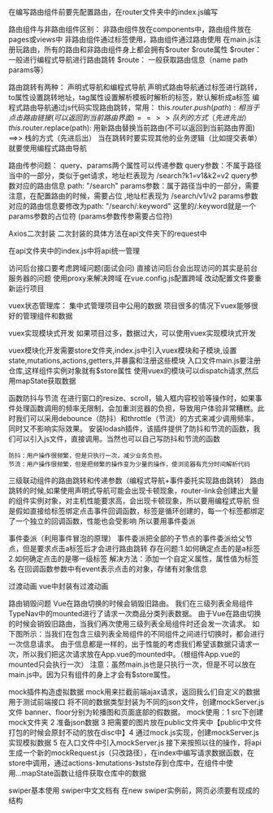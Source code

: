 在编写路由组件前要先配置路由，在router文件夹中的index.js编写

路由组件与非路由组件区别：
    非路由组件放在components中，路由组件放在pages或views中
    非路由组件通过标签使用，路由组件通过路由使用
    在main.js注册玩路由，所有的路由和非路由组件身上都会拥有$router $route属性
    $router：一般进行编程式导航进行路由跳转
    $route： 一般获取路由信息（name path params等）

路由跳转有两种：
    声明式导航和编程式导航
    声明式路由导航通过<router-link></router-link>标签进行跳转，to属性设置跳转地址，tag属性设置解析模板时解析的标签，默认解析成a标签
    编程式路由导航通过js代码实现路由跳转，常用：
        this.$router.push(path): 相当于点击路由链接(可以返回到当前路由界面)   ==>> 队列的方式（先进先出）
        this.$router.replace(path): 用新路由替换当前路由(不可以返回到当前路由界面)    ==>> 栈的方式（先进后出）
    当在跳转时要实现其他的业务逻辑（比如提交表单）就要使用编程式路由导航

路由传参问题：
    query、params两个属性可以传递参数
    query参数：不属于路径当中的一部分，类似于get请求，地址栏表现为 /search?k1=v1&k2=v2
    query参数对应的路由信息 path: "/search"
    params参数：属于路径当中的一部分，需要注意，在配置路由的时候，需要占位 ,地址栏表现为 /search/v1/v2
    params参数对应的路由信息要修改为path: "/search/:keyword" 这里的/:keyword就是一个params参数的占位符
    (params参数传参需要占位符)

Axios二次封装
    二次封装的具体方法在api文件夹下的request中

在api文件夹中的index.js中将api统一管理

访问后台接口要考虑跨域问题(面试会问)
    直接访问后台会出现访问的其实是前台服务器的问题
    使用proxy来解决跨域
    在vue.config.js配置跨域
    改动配置文件要重新运行项目

vuex状态管理库：
    集中式管理项目中公用的数据
    项目很多的情况下vuex能够很好的管理组件和数据
    
vuex实现模块式开发
    如果项目过多，数据过大，可以使用vuex实现模块式开发

vuex模块化开发需要store文件夹,index.js中引入vuex模块和子模块,设置state,mutations,actions,getters,并暴露和注册这些模块
    入口文件main.js要注册仓库,这样组件实例对象就有$store属性
    使用vuex的模块可以dispatch请求,然后用mapState获取数据

函数防抖与节流
    在进行窗口的resize、scroll，输入框内容校验等操作时，如果事件处理函数调用的频率无限制，会加重浏览器的负担，导致用户体验非常糟糕。此时我们可以采用debounce（防抖）和throttle（节流）的方式来减少调用频率，同时又不影响实际效果。
    安装lodash插件，该插件提供了防抖和节流的函数，我们可以引入js文件，直接调用。当然也可以自己写防抖和节流的函数

    防抖：用户操作很频繁，但是只执行一次，减少业务负担。
    节流：用户操作很频繁，但是把频繁的操作变为少量的操作，使浏览器有充分时间解析代码

三级联动组件的路由跳转和传递参数（编程式导航+事件委托实现路由跳转）
    路由跳转的时候,如果使用声明式导航可能会出现卡顿现象，router-link会创建出大量的组件实例对象，对主机性能要求高，会出现卡顿现象，所以要用编程式导航
    但是假如直接给标签绑定点击事件回调函数，标签是循环创建的，每一个标签都绑定了一个独立的回调函数，性能也会受影响
    所以要用事件委派

事件委派（利用事件冒泡的原理）
    事件委派把全部的子节点的事件委派给父节点，但是要求点击a标签后才会进行路由跳转
    存在问题:1.如何确定点击的是a标签
            2.如何确定点击的是哪一级标签
    解决方法：添加一个自定义属性，属性值为标签名
            在回调函数参数中有event表示点击的对象，存储有对象信息

过渡动画
    vue中封装有过渡动画
    <transition></transition>

路由销毁问题
    Vue在路由切换的时候会销毁旧路由。
    我们在三级列表全局组件TypeNav中的mounted进行了请求一次商品分类列表数据。
    由于Vue在路由切换的时候会销毁旧路由，当我们再次使用三级列表全局组件时还会发一次请求。
    如下图所示：当我们在包含三级列表全局组件的不同组件之间进行切换时，都会进行一次信息请求。
    由于信息都是一样的，出于性能的考虑我们希望该数据只请求一次，所以我们把这次请求放在App.vue的mounted中。（根组件App.vue的mounted只会执行一次）
    注意：虽然main.js也是只执行一次，但是不可以放在main.js中。因为只有组件的身上才会有$store属性。

mock插件构造虚拟数据
    mock用来拦截前端ajax请求，返回我么们自定义的数据用于测试前端接口
    将不同的数据类型封装为不同的json文件，创建mockServer.js文件
    banner、floor分别为轮播图和页面底部的假数据。
    mock使用：1 src下创建mock文件夹 2 准备json数据 3 把需要的图片放在public文件夹中【public中文件打包的时候会原封不动的放在disc中】4 通过mock.js实现，创建mockServer.js实现模拟数据 5 在入口文件中引入mockServer.js
    接下来按照以往的操作，将api生成一个新的mockRequest.js（只改路径），在index中编写请求数据函数，在store中调用，通过actions-》mutations-》stste存到仓库中，在组件中使用...mapState函数让组件获取仓库中的数据

swiper基本使用
    swiper中文文档有
    在new swiper实例前，网页必须要有现成的结构